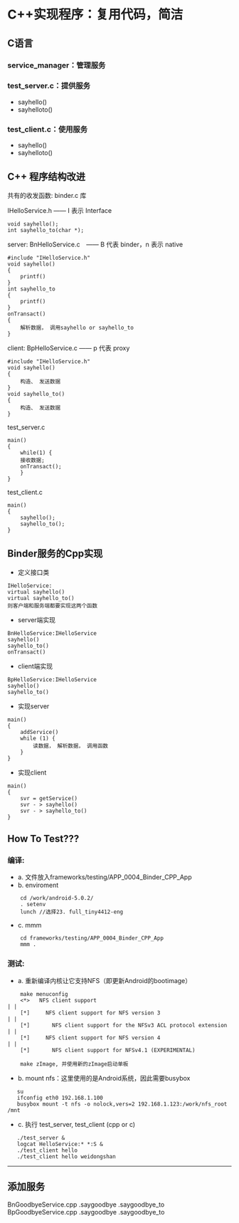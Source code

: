 # C++实现程序：复用代码，简洁
## C语言
### service_manager：管理服务
### test_server.c：提供服务
* sayhello()
* sayhelloto()
### test_client.c：使用服务
* sayhello()
* sayhelloto()

## C++ 程序结构改进
共有的收发函数:
binder.c
库

IHelloService.h —— I 表示 Interface
```
void sayhello();
int sayhello_to(char *);
```
server: BnHelloService.c　—— B 代表 binder，n 表示 native
```
#include "IHelloService.h"
void sayhello() 
{
    printf()
}
int sayhello_to 
{
    printf()
}
onTransact() 
{
    解析数据， 调用sayhello or sayhello_to
}
```


client: BpHelloService.c —— p 代表 proxy

```
#include "IHelloService.h"
void sayhello() 
{
    构造、 发送数据
}
void sayhello_to() 
{
    构造、 发送数据
}
```


test_server.c
```
main()
{
	while(1) {
	接收数据;
	onTransact();
	}
}
```
test_client.c
```
main()
{
	sayhello();
	sayhello_to();
}
```

## Binder服务的Cpp实现
* 定义接口类
```
IHelloService:
virtual sayhello()
virtual sayhello_to()
则客户端和服务端都要实现这两个函数
```
* server端实现
```
BnHelloService:IHelloService
sayhello()
sayhello_to()
onTransact()
```
* client端实现
```
BpHelloService:IHelloService
sayhello()
sayhello_to()
```
* 实现server
```
main() 
{
    addService()
    while (1) {
        读数据， 解析数据， 调用函数
    }
}
```
* 实现client
```
main() 
{
    svr = getService()
    svr - > sayhello()
    svr - > sayhello_to()
}
```

## How To Test???

### 编译:
* a. 文件放入frameworks/testing/APP_0004_Binder_CPP_App
* b. enviroment
```
    cd /work/android-5.0.2/
    . setenv
    lunch //选择23. full_tiny4412-eng
```
* c. mmm
```
    cd frameworks/testing/APP_0004_Binder_CPP_App
    mmm .   
```

### 测试:
* a. 重新编译内核让它支持NFS（即更新Android的bootimage）
```
    make menuconfig
    <*>   NFS client support                                                        | |
    [*]     NFS client support for NFS version 3                                    | |
    [*]       NFS client support for the NFSv3 ACL protocol extension               | |
    [*]     NFS client support for NFS version 4                                    | |
    [*]       NFS client support for NFSv4.1 (EXPERIMENTAL) 

    make zImage, 并使用新的zImage启动单板
```

* b. mount nfs：这里使用的是Android系统，因此需要busybox
```
   su
   ifconfig eth0 192.168.1.100
   busybox mount -t nfs -o nolock,vers=2 192.168.1.123:/work/nfs_root /mnt
```   

* c. 执行 test_server, test_client (cpp or c)
```
   ./test_server &
   logcat HelloService:* *:S &
   ./test_client hello
   ./test_client hello weidongshan

```
*****************
## 添加服务
BnGoodbyeService.cpp
.saygoodbye
.saygoodbye_to
BpGoodbyeService.cpp
.saygoodbye
.saygoodbye_to


